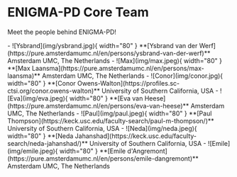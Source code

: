 # ENIGMA-PD Core Team

Meet the people behind ENIGMA-PD!

<div class="grid cards" markdown>
- ![Ysbrand](img/ysbrand.jpg){ width="80" } **[Ysbrand van der Werf](https://pure.amsterdamumc.nl/en/persons/ysbrand-van-der-werf)**  
  Amsterdam UMC, The Netherlands
- ![Max](img/max.jpeg){ width="80" } **[Max Laansma](https://pure.amsterdamumc.nl/en/persons/max-laansma)**  
  Amsterdam UMC, The Netherlands
- ![Conor](img/conor.jpg){ width="80" } **[Conor Owens-Walton](https://profiles.sc-ctsi.org/conor.owens-walton)**  
  University of Southern California, USA
- ![Eva](img/eva.jpeg){ width="80" } **[Eva van Heese](https://pure.amsterdamumc.nl/en/persons/eva-van-heese)**  
  Amsterdam UMC, The Netherlands
- ![Paul](img/paul.jpeg){ width="80" } **[Paul Thompson](https://keck.usc.edu/faculty-search/paul-m-thompson/)**  
  University of Southern California, USA
- ![Neda](img/neda.jpeg){ width="80" } **[Neda Jahanshad](https://keck.usc.edu/faculty-search/neda-jahanshad/)**  
  University of Southern California, USA
- ![Emile](img/emile.jpeg){ width="80" } **[Emile d'Angremont](https://pure.amsterdamumc.nl/en/persons/emile-dangremont)**  
  Amsterdam UMC, The Netherlands
</div>
